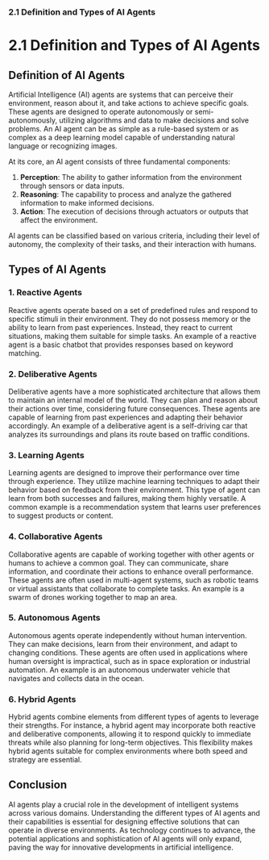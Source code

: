 ### 2.1 Definition and Types of AI Agents

# 2.1 Definition and Types of AI Agents

## Definition of AI Agents

Artificial Intelligence (AI) agents are systems that can perceive their environment, reason about it, and take actions to achieve specific goals. These agents are designed to operate autonomously or semi-autonomously, utilizing algorithms and data to make decisions and solve problems. An AI agent can be as simple as a rule-based system or as complex as a deep learning model capable of understanding natural language or recognizing images.

At its core, an AI agent consists of three fundamental components:

1. **Perception**: The ability to gather information from the environment through sensors or data inputs.
2. **Reasoning**: The capability to process and analyze the gathered information to make informed decisions.
3. **Action**: The execution of decisions through actuators or outputs that affect the environment.

AI agents can be classified based on various criteria, including their level of autonomy, the complexity of their tasks, and their interaction with humans.

## Types of AI Agents

### 1. Reactive Agents

Reactive agents operate based on a set of predefined rules and respond to specific stimuli in their environment. They do not possess memory or the ability to learn from past experiences. Instead, they react to current situations, making them suitable for simple tasks. An example of a reactive agent is a basic chatbot that provides responses based on keyword matching.

### 2. Deliberative Agents

Deliberative agents have a more sophisticated architecture that allows them to maintain an internal model of the world. They can plan and reason about their actions over time, considering future consequences. These agents are capable of learning from past experiences and adapting their behavior accordingly. An example of a deliberative agent is a self-driving car that analyzes its surroundings and plans its route based on traffic conditions.

### 3. Learning Agents

Learning agents are designed to improve their performance over time through experience. They utilize machine learning techniques to adapt their behavior based on feedback from their environment. This type of agent can learn from both successes and failures, making them highly versatile. A common example is a recommendation system that learns user preferences to suggest products or content.

### 4. Collaborative Agents

Collaborative agents are capable of working together with other agents or humans to achieve a common goal. They can communicate, share information, and coordinate their actions to enhance overall performance. These agents are often used in multi-agent systems, such as robotic teams or virtual assistants that collaborate to complete tasks. An example is a swarm of drones working together to map an area.

### 5. Autonomous Agents

Autonomous agents operate independently without human intervention. They can make decisions, learn from their environment, and adapt to changing conditions. These agents are often used in applications where human oversight is impractical, such as in space exploration or industrial automation. An example is an autonomous underwater vehicle that navigates and collects data in the ocean.

### 6. Hybrid Agents

Hybrid agents combine elements from different types of agents to leverage their strengths. For instance, a hybrid agent may incorporate both reactive and deliberative components, allowing it to respond quickly to immediate threats while also planning for long-term objectives. This flexibility makes hybrid agents suitable for complex environments where both speed and strategy are essential.

## Conclusion

AI agents play a crucial role in the development of intelligent systems across various domains. Understanding the different types of AI agents and their capabilities is essential for designing effective solutions that can operate in diverse environments. As technology continues to advance, the potential applications and sophistication of AI agents will only expand, paving the way for innovative developments in artificial intelligence.